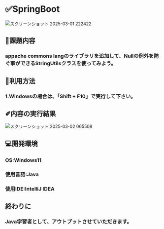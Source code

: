 # ✅SpringBoot

![スクリーンショット 2025-03-01 222422](https://github.com/user-attachments/assets/9fe268f3-f77c-4ace-be5f-cce3694dcc4e)




## 📌課題内容

### appache commons langのライブラリを追加して、Nullの例外を防ぐ事ができるStringUtilsクラスを使ってみよう。




## 📝利用方法

### 1.Windowsの場合は、「Shift + F10」で実行して下さい。





## ✐内容の実行結果


![スクリーンショット 2025-03-02 065508](https://github.com/user-attachments/assets/99be1a8c-3041-4df6-8542-05c8e8731fdf)





## 💻開発環境

### OS:Windows11

### 使用言語:Java

### 使用IDE:IntelliJ IDEA




## 終わりに

### Java学習者として、アウトプットさせていただきます。
